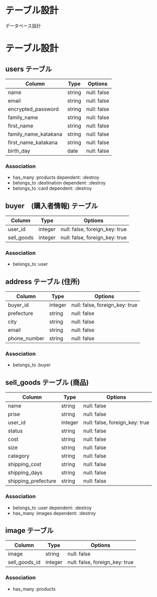 # テーブル設計

データベース設計
# テーブル設計

## users テーブル

| Column               | Type   | Options     |
| -------------------- | ------ | ----------- |
| name                 | string | null: false |
| email                | string | null: false |
| encrypted_password   | string | null: false |
| family_name          | string | null: false |
| first_name           | string | null: false |
| family_name_katakana | string | null: false |
| first_name_katakana  | string | null: false |
| birth_day            | date   | null: false |

### Association

- has_many :products dependent: :destroy
- belongs_to :destination dependent: :destroy
- belongs_to :card dependent: :destroy


## buyer　(購入者情報) テーブル

| Column               | Type    | Options                        |
| -------------------- | ------- | ------------------------------ |
| user_id              | integer | null: false, foreign_key: true |
| sell_goods           | integer | null: false, foreign_key: true |

### Association

- belongs_to :user

## address テーブル (住所)

| Column               | Type    | Options                        |
| -------------------- | ------- | ------------------------------ |
| buyer_id             | integer | null: false, foreign_key: true |
| prefecture           | string  | null: false                    |
| city                 | string  | null: false                    |
| email                | string  | null: false                    |
| phone_number         | string  | null: false                    |

### Association

- belongs_to :buyer

## sell_goods テーブル (商品)

| Column              | Type    | Options                        |
| ------------------- | ------- | ------------------------------ |
| name                | string  | null: false                    |
| prise               | string  | null: false                    |
| user_id             | integer | null: false, foreign_key: true |
| status              | string  | null: false                    |
| cost                | string  | null: false                    |
| size                | string  | null: false                    |
| category            | string  | null: false                    |
| shipping_cost       | string  | null: false                    |
| shipping_days       | string  | null: false                    |
| shipping_prefecture | string  | null: false                    |


### Association

- belongs_to :user dependent: :destroy
- has_many :images dependent: :destroy

## image テーブル

| Column           | Type    | Options                        |
| ---------------- | ------- | ------------------------------ |
| image            | string  | null: false                    |
| sell_goods_id    | integer | null: false, foreign_key: true |

### Association

- has_many :products
